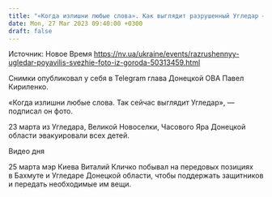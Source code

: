 ```yaml
---
title: "«Когда излишни любые слова». Как выглядит разрушенный Угледар — фото"
date: Mon, 27 Mar 2023 09:40:00 +0300
draft: false
---
```

Источник: Новое Время https://nv.ua/ukraine/events/razrushennyy-ugledar-poyavilis-svezhie-foto-iz-goroda-50313459.html


Снимки опубликовал у себя в Telegram глава Донецкой ОВА Павел Кириленко.

«Когда излишни любые слова. Так сейчас выглядит Угледар», — подписал он фото.

23 марта из Угледара, Великой Новоселки, Часового Яра Донецкой области эвакуировали всех детей.

  Видео дня   

25 марта мэр Киева Виталий Кличко побывал на передовых позициях в Бахмуте и Угледаре Донецкой области, чтобы поддержать защитников и передать необходимые им вещи.
